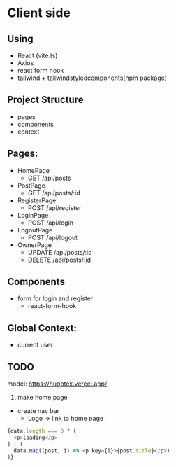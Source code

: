 # Client side

## Using

- React (vite.ts)
- Axios
- react form hook
- tailwind + tailwindstyledcomponents(npm package)

## Project Structure

- pages
- components
- context

## Pages:

- HomePage
  - GET /api/posts
- PostPage
  - GET /api/posts/:id
- RegisterPage
  - POST /api/register
- LoginPage
  - POST /api/login
- LogoutPage
  - POST /api/logout
- OwnerPage
  - UPDATE /api/posts/:id
  - DELETE /api/posts/:id

## Components

- form for login and register
  - react-form-hook

## Global Context:

- current user

## TODO

model: <https://hugotex.vercel.app/>

1. make home page

  - create nav bar
    - Logo -> link to home page

```js
{data.length === 0 ? (
  <p>loading</p>
) : (
  data.map((post, i) => <p key={i}>{post.title}</p>)
)}
```
